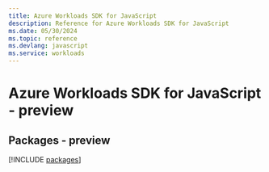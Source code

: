 ```yaml
---
title: Azure Workloads SDK for JavaScript
description: Reference for Azure Workloads SDK for JavaScript
ms.date: 05/30/2024
ms.topic: reference
ms.devlang: javascript
ms.service: workloads
---
```

# Azure Workloads SDK for JavaScript - preview
## Packages - preview
[!INCLUDE [packages](workloads-index.md)]